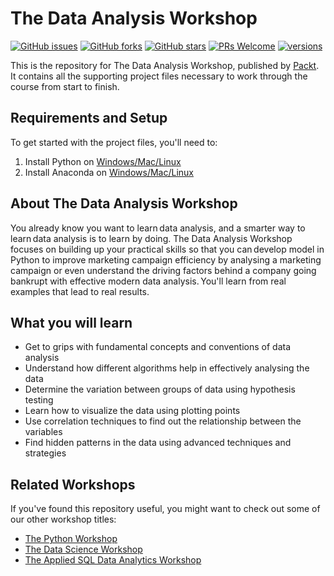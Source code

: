# The Data Analysis Workshop
[![GitHub issues](https://img.shields.io/github/issues/PacktWorkshops/The-Data-Analysis-Workshop.svg)](https://github.com/PacktWorkshops/The-Data-Analysis-Workshop/issues)
[![GitHub forks](https://img.shields.io/github/forks/PacktWorkshops/The-Data-Analysis-Workshop.svg)](https://github.com/PacktWorkshops/The-Data-Analysis-Workshop/network)
[![GitHub stars](https://img.shields.io/github/stars/PacktWorkshops/The-Data-Analysis-Workshop.svg)](https://github.com/PacktWorkshops/The-Data-Analysis-Workshop/stargazers)
[![PRs Welcome](https://img.shields.io/badge/PRs-welcome-brightgreen.svg)](https://github.com/PacktWorkshops/The-Data-Analysis-Workshop/pulls)
[![versions](https://img.shields.io/pypi/pyversions/pybadges.svg)](https://www.python.org/downloads/)

This is the repository for The Data Analysis Workshop, published by [Packt](https://www.packtpub.com/?utm_source=github). It contains all the supporting project files necessary to work through the course from start to finish.

## Requirements and Setup
To get started with the project files, you'll need to:
1. Install Python on [Windows/Mac/Linux](https://www.python.org/downloads/)
2. Install Anaconda on [Windows/Mac/Linux](https://www.anaconda.com/distribution/#download-section)

## About The Data Analysis Workshop
You already know you want to learn data analysis, and a smarter way to learn data analysis is to learn by doing. The Data Analysis Workshop focuses on building up your practical skills so that you can develop model in Python to improve marketing campaign efficiency by analysing a marketing campaign or even understand the driving factors behind a company going bankrupt with effective modern data analysis. You'll learn from real examples that lead to real results.  

## What you will learn
* Get to grips with fundamental concepts and conventions of data analysis
* Understand how different algorithms help in effectively analysing the data
* Determine the variation between groups of data using hypothesis testing
* Learn how to visualize the data using plotting points
* Use correlation techniques to find out the relationship between the variables
* Find hidden patterns in the data using advanced techniques and strategies

## Related Workshops
If you've found this repository useful, you might want to check out some of our other workshop titles:
* [The Python Workshop](https://courses.packtpub.com/courses/python?utm_source=github&utm_medium=repository&utm_campaign=9781839218859&utm_term=Python&utm_content=The%20Python%20Workshop)
* [The Data Science Workshop](https://courses.packtpub.com/courses/data-science?utm_source=github&utm_medium=repository&utm_campaign=9781838981266&utm_term=Data%20Science&utm_content=The%20Data%20Science%20Workshop)
* [The Applied SQL Data Analytics Workshop](https://courses.packtpub.com/courses/the-applied-sql-data-analytics-workshop?utm_source=github&utm_medium=repository&utm_campaign=9781800203679&utm_term=Applied%20SQL%20Data%20Analytics&utm_content=The%20Applied%20SQL%20Data%20Analytics%20Workshop)
